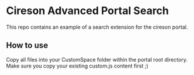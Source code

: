 # Cireson Advanced Portal Search

This repo contains an example of a search extension for the cireson portal.

## How to use

Copy all files into your CustomSpace folder within the portal root directory. Make sure you copy your existing custom.js content first ;)
